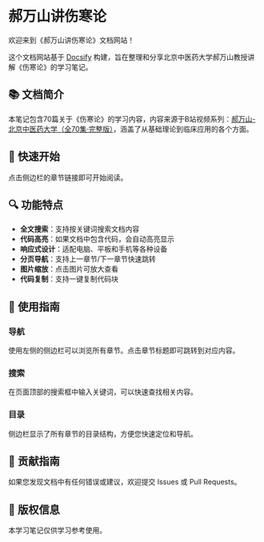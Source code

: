 # 郝万山讲伤寒论

欢迎来到《郝万山讲伤寒论》文档网站！

这个文档网站基于 [Docsify](https://docsify.js.org/) 构建，旨在整理和分享北京中医药大学郝万山教授讲解《伤寒论》的学习笔记。

## 📚 文档简介

本笔记包含70篇关于《伤寒论》的学习内容，内容来源于B站视频系列：[郝万山-北京中医药大学（全70集·完整版）](https://www.bilibili.com/video/BV1Hv4y1b7Qo/?)，涵盖了从基础理论到临床应用的各个方面。

## 🚀 快速开始

点击侧边栏的章节链接即可开始阅读。

## 🔍 功能特点

- **全文搜索**：支持按关键词搜索文档内容
- **代码高亮**：如果文档中包含代码，会自动高亮显示
- **响应式设计**：适配电脑、平板和手机等各种设备
- **分页导航**：支持上一章节/下一章节快速跳转
- **图片缩放**：点击图片可放大查看
- **代码复制**：支持一键复制代码块

## 📝 使用指南

### 导航
使用左侧的侧边栏可以浏览所有章节。点击章节标题即可跳转到对应内容。

### 搜索
在页面顶部的搜索框中输入关键词，可以快速查找相关内容。

### 目录
侧边栏显示了所有章节的目录结构，方便您快速定位和导航。

## 🤝 贡献指南

如果您发现文档中有任何错误或建议，欢迎提交 Issues 或 Pull Requests。

## 📄 版权信息

本学习笔记仅供学习参考使用。
